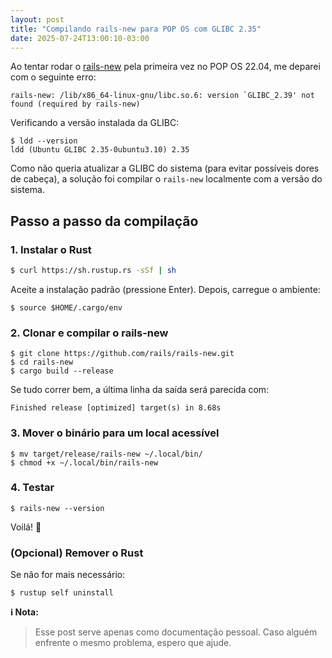 ```yaml
---
layout: post
title: "Compilando rails-new para POP OS com GLIBC 2.35"
date: 2025-07-24T13:00:10-03:00
---
```


Ao tentar rodar o [rails-new](https://github.com/rails/rails-new) pela primeira vez no POP OS 22.04, me deparei com o seguinte erro:

```
rails-new: /lib/x86_64-linux-gnu/libc.so.6: version `GLIBC_2.39' not found (required by rails-new)
```


Verificando a versão instalada da GLIBC:

```
$ ldd --version
ldd (Ubuntu GLIBC 2.35-0ubuntu3.10) 2.35
```


Como não queria atualizar a GLIBC do sistema (para evitar possíveis dores de cabeça), a solução foi compilar o `rails-new` localmente com a versão do sistema.


## Passo a passo da compilação

### 1. Instalar o Rust

```bash
$ curl https://sh.rustup.rs -sSf | sh
```

Aceite a instalação padrão (pressione Enter). Depois, carregue o ambiente:

```
$ source $HOME/.cargo/env
```

### 2. Clonar e compilar o rails-new


```
$ git clone https://github.com/rails/rails-new.git
$ cd rails-new
$ cargo build --release
```

Se tudo correr bem, a última linha da saída será parecida com:

```
Finished release [optimized] target(s) in 8.68s
```

### 3. Mover o binário para um local acessível


```
$ mv target/release/rails-new ~/.local/bin/
$ chmod +x ~/.local/bin/rails-new
```

### 4. Testar

```
$ rails-new --version
```

Voilá! 🎉


### (Opcional) Remover o Rust

Se não for mais necessário:

```
$ rustup self uninstall
```


**ℹ️ Nota:**  
> Esse post serve apenas como documentação pessoal. Caso alguém enfrente o mesmo problema, espero que ajude.


